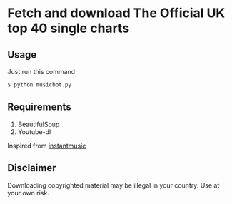 # Fetch and download The Official UK top 40 single charts

## Usage

Just run this command


```bash
$ python musicbot.py
```


## Requirements
1. BeautifulSoup
2. Youtube-dl

Inspired from [instantmusic](https://github.com/yask123/Instant-Music-Downloader)

## Disclaimer

Downloading copyrighted material may be illegal in your country. Use at your own risk.



